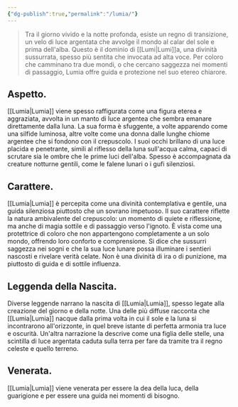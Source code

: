 ```yaml
---
{"dg-publish":true,"permalink":"/lumia/"}
---
```



> Tra il giorno vivido e la notte profonda, esiste un regno di transizione, un velo di luce argentata che avvolge il mondo al calar del sole e prima dell'alba. Questo è il dominio di [[Lumi\|Lumi]]a, una divinità sussurrata, spesso più sentita che invocata ad alta voce. Per coloro che camminano tra due mondi, o che cercano saggezza nei momenti di passaggio, Lumia offre guida e protezione nel suo etereo chiarore.

## Aspetto.

[[Lumia\|Lumia]] viene spesso raffigurata come una figura eterea e aggraziata, avvolta in un manto di luce argentea che sembra emanare direttamente dalla luna. La sua forma è sfuggente, a volte apparendo come una silfide luminosa, altre volte come una donna dalle lunghe chiome argentee che si fondono con il crepuscolo. I suoi occhi brillano di una luce placida e penetrante, simili al riflesso della luna sull'acqua calma, capaci di scrutare sia le ombre che le prime luci dell'alba. Spesso è accompagnata da creature notturne gentili, come le falene lunari o i gufi silenziosi.

## Carattere.

[[Lumia\|Lumia]] è percepita come una divinità contemplativa e gentile, una guida silenziosa piuttosto che un sovrano impetuoso. Il suo carattere riflette la natura ambivalente del crepuscolo: un momento di quiete e riflessione, ma anche di magia sottile e di passaggio verso l'ignoto. È vista come una protettrice di coloro che non appartengono completamente a un solo mondo, offrendo loro conforto e comprensione. Si dice che sussurri saggezza nei sogni e che la sua luce lunare possa illuminare i sentieri nascosti e rivelare verità celate. Non è una divinità di ira o di punizione, ma piuttosto di guida e di sottile influenza.

## Leggenda della Nascita.

Diverse leggende narrano la nascita di [[Lumia\|Lumia]], spesso legate alla creazione del giorno e della notte. Una delle più diffuse racconta che [[Lumia\|Lumia]] nacque dalla prima volta in cui il sole e la luna si incontrarono all'orizzonte, in quel breve istante di perfetta armonia tra luce e oscurità. Un'altra narrazione la descrive come una figlia delle stelle, una scintilla di luce argentata caduta sulla terra per fare da tramite tra il regno celeste e quello terreno.

## Venerata. 

[[Lumia\|Lumia]] viene venerata per essere la dea della luca, della guarigione e per essere una guida nei momenti di bisogno.